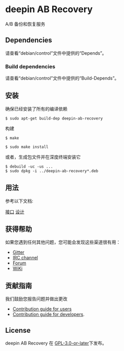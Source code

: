 # deepin AB Recovery

A/B 备份和恢复服务

## Dependencies
请查看“debian/control”文件中提供的“Depends”。

### Build dependencies
请查看“debian/control”文件中提供的“Build-Depends”。

## 安装

确保已经安装了所有的编译依赖
```
$ sudo apt-get build-dep deepin-ab-recovery
```

构建
```
$ make
```

```
$ sudo make install
```

或者，生成包文件并在深度终端安装它
```
$ debuild -uc -us ...
$ sudo dpkg -i ../deepin-ab-recovery*.deb
```

## 用法
参考以下文档:

[接口](./docs/ifc.md)
[设计](./docs/design.md)

## 获得帮助

如果您遇到任何其他问题，您可能会发现这些渠道很有用：

* [Gitter](https://gitter.im/orgs/linuxdeepin/rooms)
* [IRC channel](https://webchat.freenode.net/?channels=deepin)
* [Forum](https://bbs.deepin.org)
* [WiKi](http://wiki.deepin.org/)

## 贡献指南

我们鼓励您报告问题并做出更改

* [Contribution guide for users](http://wiki.deepin.org/index.php?title=Contribution_Guidelines_for_Users)
* [Contribution guide for developers](http://wiki.deepin.org/index.php?title=Contribution_Guidelines_for_Developers).

## License

deepin AB Recovery 在 [GPL-3.0-or-later](LICENSE)下发布。

